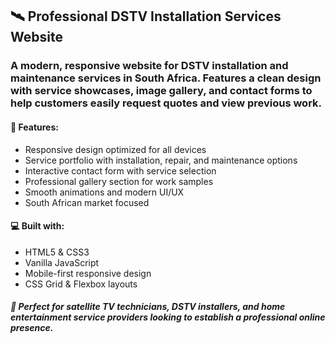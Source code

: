 ## 🛰️ Professional DSTV Installation Services Website

### A modern, responsive website for DSTV installation and maintenance services in South Africa. Features a clean design with service showcases, image gallery, and contact forms to help customers easily request quotes and view previous work.

#### 🔧 Features:
- Responsive design optimized for all devices
- Service portfolio with installation, repair, and maintenance options
- Interactive contact form with service selection
- Professional gallery section for work samples
- Smooth animations and modern UI/UX
- South African market focused

#### 💻 Built with:
- HTML5 & CSS3
- Vanilla JavaScript
- Mobile-first responsive design
- CSS Grid & Flexbox layouts

##### 🎯 Perfect for satellite TV technicians, DSTV installers, and home entertainment service providers looking to establish a professional online presence.
